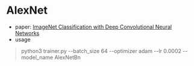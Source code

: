 # AlexNet
* paper: [ImageNet Classification with Deep Convolutional Neural Networks](https://www.nvidia.cn/content/tesla/pdf/machine-learning/imagenet-classification-with-deep-convolutional-nn.pdf)
* usage
> python3 trainer.py --batch_size 64 --optimizer adam --lr 0.0002 --model_name AlexNetBn
